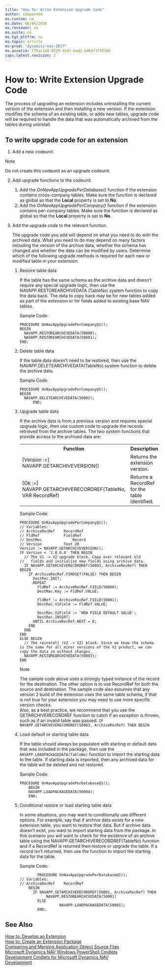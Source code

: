 ```yaml
---
title: "How to: Write Extension Upgrade Code"
author: edupont04
ms.custom: na
ms.date: 06/04/2016
ms.reviewer: na
ms.suite: na
ms.tgt_pltfrm: na
ms.topic: article
ms-prod: "dynamics-nav-2017"
ms.assetid: f76ac1a0-9529-4c87-bad2-b468f3f95506
caps.latest.revision: 2
---
```

# How to: Write Extension Upgrade Code
The process of upgrading an extension includes uninstalling the current version of the extension and then installing a new version. If the extension modifies the schema of an existing table, or adds new tables, upgrade code will be required to handle the data that was automatically archived from the tables during uninstall.



## To write upgrade code for an extension
1.	Add a new codeunit.  

  > [!NOTE]  
  >  Do not create this codeunit as an upgrade codeunit.

2.	Add upgrade functions to the codeunit.  
    1. Add the *OnNavAppUpgradePerDatabase()* function if the extension contains cross-company tables. Make sure the function is declared as global so that the **Local** property is set to **No**.  
    2. Add the *OnNavAppUpgradePerCompany()* function if the extension contains per-company tables. Make sure the function is declared as global so that the **Local** property is set to **No**.  

3.	Add the upgrade code to the relevant function.

      The upgrade code you add will depend on what you need to do with the archived data. What you need to do may depend on many factors including the version of the archive data, whether the schema has changed and whether the data can be modified by users. Determine which of the following upgrade methods is required for each new or modified table in your extension.

    1. Restore table data

        If the table has the same schema as the archive data and doesn’t require any special upgrade logic, then use the NAVAPP.RESTOREARCHIVEDATA (TableNo) system function to copy the data back. The data to copy back may be for new tables added as part of the extension or for fields added to existing base NAV tables.  

        Sample Code:
        ```
        PROCEDURE OnNavAppUpgradePerCompany@1();
        BEGIN
          NAVAPP.RESTOREARCHIVEDATA(50000);
          NAVAPP.RESTOREARCHIVEDATA(50001);
        END;
        ```

    2. Delete table data

        If the table data doesn’t need to be restored, then use the NAVAPP.DELETEARCHIVEDATA(TableNo) system function to delete the archive data.

        Sample Code:
        ```
        PROCEDURE OnNavAppUpgradePerCompany@1();
        BEGIN
          NAVAPP.DELETEARCHIVEDATA(50002);
              END;
        ```

    3. Upgrade table data

        If the archive data is from a previous version and requires special upgrade logic, then use custom code to upgrade the records retrieved from the archive tables. The two system functions that provide access to the archived data are:

        <TABLE>
          <TR>
            <TH>Function</TH>
            <TH>Description</TH>
          </TR>
          <TR>
            <TD>[Version :=] NAVAPP.GETARCHIVEVERSION()</TD>
            <TD>Returns the extension version.</TD>
          </TR>
          <TR>
            <TD>[Ok :=] NAVAPP.GETARCHIVERECORDREF(TableNo, VAR RecordRef)</TD>
            <TD>Returns a RecordRef for the table identified.</TD>
          </TR>
        </TABLE>
        
        Sample Code:
        ```
        PROCEDURE OnNavAppUpgradePerCompany@1();
        // Variables:
        // ArchiveRecRef 	RecordRef		
        // FldRef 			FieldRef		
        // DestRec  			Record
        // Version	  		Text 20
        Version := NAVAPP.GETARCHIVEVERSION();
        IF Version < '2.0.0.0' THEN BEGIN
          // The V1 -> V2 upgrade block. Copy over relevant old        //   fields and initialize new fields using archive data.
          IF NAVAPP.GETARCHIVERECORDREF(50003, ArchiveRecRef) THEN BEGIN
            IF ArchiveRecRef.FINDSET(FALSE) THEN BEGIN
              DestRec.INIT;
              REPEAT
                FldRef := ArchiveRecRef.FIELD(50000);
                DestRec.Key := FldRef.VALUE;

                FldRef := ArchiveRecRef.FIELD(50001);
                DestRec.V1Field := FldRef.VALUE;

                DestRec.V2Field := 'NEW FIELD DEFAULT VALUE';
                DestRec.INSERT;
              UNTIL ArchiveRecRef.NEXT = 0;
            END
          END
        END
        ELSE BEGIN
          // The reinstall (V2 -> V2) block. Since we know the schema is the same for all minor versions of the V2 product, we can copy the data in without changes.
          NAVAPP.RESTOREARCHIVEDATA(50003);
        END
        ```
        > [!NOTE]  
        >  The sample code above uses a strongly typed instance of the record for the destination. The other option is to use RecordRef for both the source and destination. The sample code also assumes that any version 2 build of the extension uses the same table schema, if that is not true for your extension you may need to use more specific version checks.  
        > Also, as a best practice, we recommend that you use the GETARCHIVERECORDREF function to catch if an exception is thrown, such as if an invalid table was passed.
        > `IF NAVAPP.GETARCHIVERECORDREF(50003, ArchiveRecRef) THEN BEGIN`

    4. Load default or starting table data

        If the table should always be populated with starting or default data that was included in the package, then use the `NAVAPP.LOADPACKAGEDATA(TableNo)` function to import the starting data to the table. If starting data is imported, then any archived data for the table will be deleted and not restored.

        Sample Code:
        ```
        PROCEDURE OnNavAppUpgradePerDatabase@1();
            BEGIN
            NAVAPP.LOADPACKAGEDATA(50004);
            END;
        ```
    5. Conditional restore or load starting table data

        In some situations, you may want to conditionally use different options. For example, say that if archive data exists for a new extension table, you want to restore that data. But if archive data doesn’t exist, you want to import starting data from the package. In this scenario you will want to check for the existence of an archive table using the NAVAPP.GETARCHIVERECORDREF(TableNo) function and if a RecordRef is returned then restore or upgrade the table. If a record isn’t returned, then use the function to import the starting data for the table.

        Sample Code:
        ```
                PROCEDURE OnNavAppUpgradePerDatabase@1();
        // Variables:
        // ArchiveRecRef 	RecordRef		
            BEGIN
              IF NAVAPP.GETARCHIVERECORDREF(50001, ArchiveRecRef) THEN
                    NAVAPP.RESTOREARCHIVEDATA(50001)
                ELSE
                          NAVAPP.LOADPACKAGEDATA(50001);
                END;
        ```
## See Also  
[How to: Develop an Extension](How-to--Develop-an-Extension.md)  
[How to: Create an Extension Package](How-to--Create-an-Extension-Package.md)  
[Comparing and Merging Application Object Source Files](Comparing-and-Merging-Application-Object-Source-Files.md)   
[Microsoft Dynamics NAV Windows PowerShell Cmdlets](Microsoft-Dynamics-NAV-Windows-PowerShell-Cmdlets.md)   
[Development Cmdlets for Microsoft Dynamics NAV](http://go.microsoft.com/fwlink/?LinkID=510540)  
[Development](development.md)  
